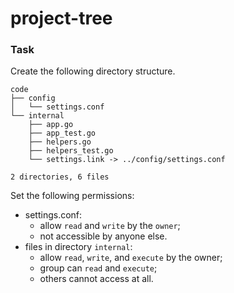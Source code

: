 # project-tree

### Task

Create the following directory structure.

```
code
├── config
│   └── settings.conf
└── internal
    ├── app.go
    ├── app_test.go
    ├── helpers.go
    ├── helpers_test.go
    └── settings.link -> ../config/settings.conf

2 directories, 6 files
```

Set the following permissions:

- settings.conf:
  - allow `read` and `write` by the `owner`;
  - not accessible by anyone else.
- files in directory `internal`:
  - allow `read`, `write`, and `execute` by the owner;
  - group can `read` and `execute`;
  - others cannot access at all.
